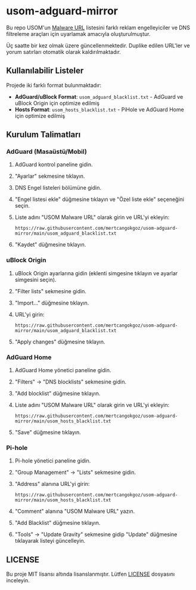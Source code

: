 # usom-adguard-mirror

Bu repo USOM'un [Malware URL](https://www.usom.gov.tr/adres) listesini farklı reklam engelleyiciler ve DNS filtreleme araçları için uyarlamak amacıyla oluşturulmuştur.

Üç saatte bir kez olmak üzere güncellenmektedir. Duplike edilen URL'ler ve yorum satırları otomatik olarak kaldırılmaktadır.

## Kullanılabilir Listeler

Projede iki farklı format bulunmaktadır:

- **AdGuard/uBlock Format**: `usom_adguard_blacklist.txt` - AdGuard ve uBlock Origin için optimize edilmiş
- **Hosts Format**: `usom_hosts_blacklist.txt` - PiHole ve AdGuard Home için optimize edilmiş

## Kurulum Talimatları

### AdGuard (Masaüstü/Mobil)

1. AdGuard kontrol paneline gidin.
2. "Ayarlar" sekmesine tıklayın.
3. DNS Engel listeleri bölümüne gidin.
4. "Engel listesi ekle" düğmesine tıklayın ve "Özel liste ekle" seçeneğini seçin.
5. Liste adını "USOM Malware URL" olarak girin ve URL'yi ekleyin:

    ```
    https://raw.githubusercontent.com/mertcangokgoz/usom-adguard-mirror/main/usom_adguard_blacklist.txt
    ```

6. "Kaydet" düğmesine tıklayın.

### uBlock Origin

1. uBlock Origin ayarlarına gidin (eklenti simgesine tıklayın ve ayarlar simgesini seçin).
2. "Filter lists" sekmesine gidin.
3. "Import..." düğmesine tıklayın.
4. URL'yi girin:

    ```
    https://raw.githubusercontent.com/mertcangokgoz/usom-adguard-mirror/main/usom_adguard_blacklist.txt
    ```

5. "Apply changes" düğmesine tıklayın.

### AdGuard Home

1. AdGuard Home yönetici paneline gidin.
2. "Filters" → "DNS blocklists" sekmesine gidin.
3. "Add blocklist" düğmesine tıklayın.
4. Liste adını "USOM Malware URL" olarak girin ve URL'yi ekleyin:

    ```
    https://raw.githubusercontent.com/mertcangokgoz/usom-adguard-mirror/main/usom_hosts_blacklist.txt
    ```

5. "Save" düğmesine tıklayın.

### Pi-hole

1. Pi-hole yönetici paneline gidin.
2. "Group Management" → "Lists" sekmesine gidin.
3. "Address" alanına URL'yi girin:

    ```
    https://raw.githubusercontent.com/mertcangokgoz/usom-adguard-mirror/main/usom_hosts_blacklist.txt
    ```

4. "Comment" alanına "USOM Malware URL" yazın.
5. "Add Blacklist" düğmesine tıklayın.
6. "Tools" → "Update Gravity" sekmesine gidip "Update" düğmesine tıklayarak listeyi güncelleyin.

## LICENSE

Bu proje MIT lisansı altında lisanslanmıştır. Lütfen [LICENSE](LICENSE) dosyasını inceleyin.

